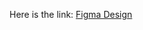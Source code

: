 Here is the link: [Figma Design](https://www.figma.com/proto/RWDOXQMjdJPtVf4lcT219W?node-id=0-1&t=BGxEkZUH4RyXr8wA-6)

